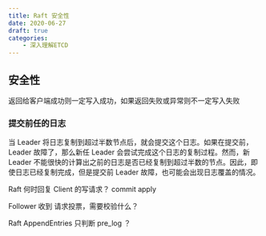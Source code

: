```yaml
---
title: Raft 安全性
date: 2020-06-27
draft: true
categories: 
    - 深入理解ETCD
---
```


## 安全性


返回给客户端成功则一定写入成功，如果返回失败或异常则不一定写入失败



### 提交前任的日志

当 Leader 将日志复制到超过半数节点后，就会提交这个日志。如果在提交前，Leader 故障了，那么新任 Leader 会尝试完成这个日志的复制过程。然而，新 Leader 不能很快的计算出之前的日志是否已经复制到超过半数的节点。因此，即使日志已经复制完成，但是提交前 Leader 故障，也可能会出现日志覆盖的情况。




Raft 何时回复 Client 的写请求？
commit  apply



Follower 收到 请求投票，需要校验什么？


Raft AppendEntries 只判断 pre_log ？
